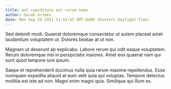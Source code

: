 ```yaml
---
title: aut cupiditate est rerum nemo
author: Sarah Grimes
date: Mon Sep 20 2021 11:52:43 GMT-0400 (Eastern Daylight Time)
---
```

Sed deleniti modi. Quaerat doloremque consectetur ut autem placeat amet laudantium voluptatem ut. Dolores beatae at ut non.

 Magnam ut deserunt ab explicabo. Labore rerum qui odit eaque voluptatem. Rerum doloremque nisi in perspiciatis maiores. Amet eos quaerat nam qui sunt quod tempore iure ipsum.

 Saepe et reprehenderit ducimus nulla quia rerum maxime repellendus. Esse numquam expedita aliquid at eum velit quia qui voluptas. Tempore delectus mollitia est iste ad non. Magni enim magni quis. Similique qui illum ex.